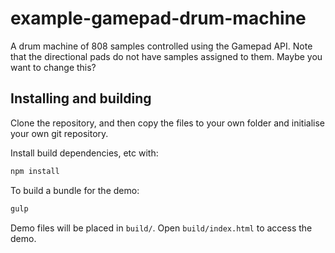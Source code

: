 # example-gamepad-drum-machine

A drum machine of 808 samples controlled using the Gamepad API. Note that the directional pads do not have samples assigned to them. Maybe you want to change this?

## Installing and building

<!--
### With NPM

[![Install with NPM](https://nodei.co/npm/openmusic-audio-node-template.png?downloads=true&stars=true)](https://nodei.co/npm/openmusic-audio-node-template/)

### From repository:

```bash
git clone https://github.com/openmusic/audio-node-template.git
```

Then install build dependencies, etc with:
-->

Clone the repository, and then copy the files to your own folder and initialise your own git repository.

Install build dependencies, etc with:

```bash
npm install
```

To build a bundle for the demo:

```bash
gulp
```

Demo files will be placed in `build/`. Open `build/index.html` to access the demo.
